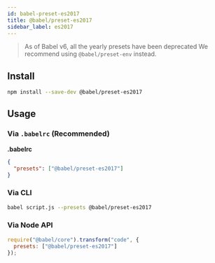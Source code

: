 ```yaml
---
id: babel-preset-es2017
title: @babel/preset-es2017
sidebar_label: es2017
---
```


> As of Babel v6, all the yearly presets have been deprecated
> We recommend using `@babel/preset-env` instead.

## Install

```sh
npm install --save-dev @babel/preset-es2017
```

## Usage

### Via `.babelrc` (Recommended)

**.babelrc**

```json
{
  "presets": ["@babel/preset-es2017"]
}
```

### Via CLI

```sh
babel script.js --presets @babel/preset-es2017
```

### Via Node API

```javascript
require("@babel/core").transform("code", {
  presets: ["@babel/preset-es2017"]
});
```

